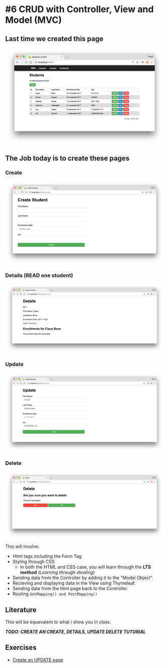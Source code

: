 # #6 CRUD with Controller, View and Model (MVC)

## Last time we created this page
<img src="/students_index.png" />      

## The Job today is to create these pages
### Create    
<img src="/create.png" />    

### Details (READ one student)    
<img src="/details.png" />    

### Update    
<img src="/update.png" />    

### Delete    
<img src="/delete.png" />    


This will involve:
* Html tags including the Form Tag
* Styling through CSS
  * In both the HTML and CSS case, you will learn through the **LTS method** _(Learning through stealing)_ 
* Sending data from the Controller by adding it to the "Model Object".
* Recieving and displaying data in the View using Thymeleaf.
* Sending data from the html page back to the Controller.
* Routing ```` GetMapping() and PostMapping() ````   


## Literature
This will be equevalent to what i show you in class.

_**TODO: CREATE AN CREATE, DETAILS, UPDATE DELETE TUTORIAL**_

## Exercises

* [Create an UPDATE page](https://github.com/StudentsAdministration/06_exercise_update_page/blob/master/README.md)
